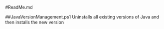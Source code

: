 #ReadMe.md

##JavaVersionManagement.ps1
Uninstalls all existing versions of Java and then installs the new version
